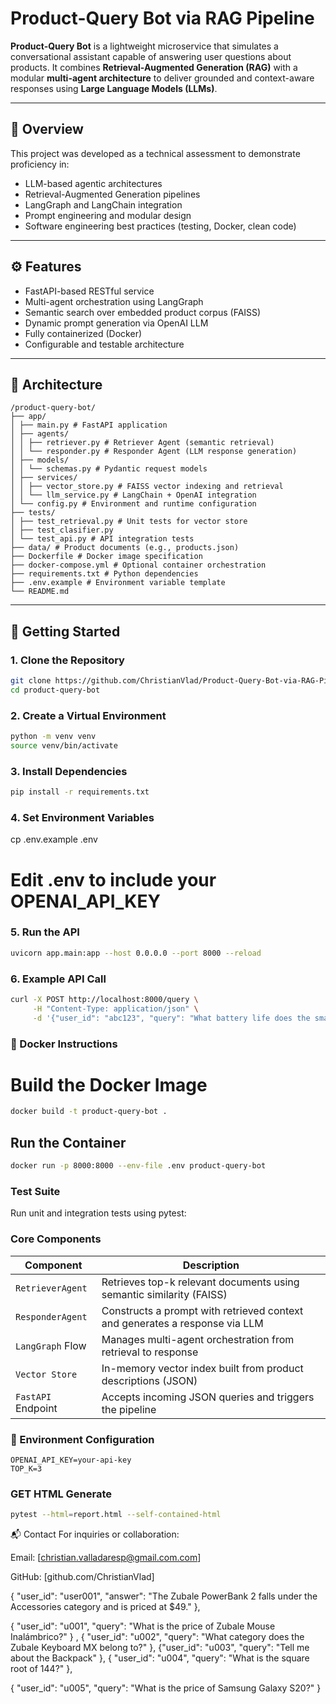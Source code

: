 # Product-Query Bot via RAG Pipeline

**Product-Query Bot** is a lightweight microservice that simulates a conversational assistant capable of answering user questions about products. It combines **Retrieval-Augmented Generation (RAG)** with a modular **multi-agent architecture** to deliver grounded and context-aware responses using **Large Language Models (LLMs)**.

---

## 📌 Overview

This project was developed as a technical assessment to demonstrate proficiency in:

- LLM-based agentic architectures
- Retrieval-Augmented Generation pipelines
- LangGraph and LangChain integration
- Prompt engineering and modular design
- Software engineering best practices (testing, Docker, clean code)

---

## ⚙️ Features

- FastAPI-based RESTful service
- Multi-agent orchestration using LangGraph
- Semantic search over embedded product corpus (FAISS)
- Dynamic prompt generation via OpenAI LLM
- Fully containerized (Docker)
- Configurable and testable architecture

---

## 🧱 Architecture

```plaintext
/product-query-bot/
├── app/
│ ├── main.py # FastAPI application
│ ├── agents/
│ │ ├── retriever.py # Retriever Agent (semantic retrieval)
│ │ └── responder.py # Responder Agent (LLM response generation)
│ ├── models/
│ │ └── schemas.py # Pydantic request models
│ ├── services/
│ │ ├── vector_store.py # FAISS vector indexing and retrieval
│ │ └── llm_service.py # LangChain + OpenAI integration
│ └── config.py # Environment and runtime configuration
├── tests/
│ ├── test_retrieval.py # Unit tests for vector store
│ ├── test_clasifier.py
│ └── test_api.py # API integration tests
├── data/ # Product documents (e.g., products.json)
├── Dockerfile # Docker image specification
├── docker-compose.yml # Optional container orchestration
├── requirements.txt # Python dependencies
├── .env.example # Environment variable template
└── README.md
```

---

## 🚀 Getting Started

### 1. Clone the Repository

```bash
git clone https://github.com/ChristianVlad/Product-Query-Bot-via-RAG-Pipeline.git
cd product-query-bot
```

### 2. Create a Virtual Environment
```bash
python -m venv venv
source venv/bin/activate
```

### 3. Install Dependencies
```bash
pip install -r requirements.txt
```

### 4. Set Environment Variables
cp .env.example .env
# Edit .env to include your OPENAI_API_KEY

### 5. Run the API
```bash
uvicorn app.main:app --host 0.0.0.0 --port 8000 --reload
```

### 6. Example API Call
```bash
curl -X POST http://localhost:8000/query \
     -H "Content-Type: application/json" \
     -d '{"user_id": "abc123", "query": "What battery life does the smartwatch have?"}'
```

### 🐳 Docker Instructions
# Build the Docker Image
```bash
docker build -t product-query-bot .
```

## Run the Container
```bash
docker run -p 8000:8000 --env-file .env product-query-bot
```

### Test Suite
Run unit and integration tests using pytest:


### Core Components

| Component          | Description                                                                 |
| ------------------ | --------------------------------------------------------------------------- |
| `RetrieverAgent`   | Retrieves top-k relevant documents using semantic similarity (FAISS)        |
| `ResponderAgent`   | Constructs a prompt with retrieved context and generates a response via LLM |
| `LangGraph` Flow   | Manages multi-agent orchestration from retrieval to response                |
| `Vector Store`     | In-memory vector index built from product descriptions (JSON)               |
| `FastAPI` Endpoint | Accepts incoming JSON queries and triggers the pipeline                     |

### 📄 Environment Configuration
```env
OPENAI_API_KEY=your-api-key
TOP_K=3
```

### GET HTML Generate
```bash
pytest --html=report.html --self-contained-html
```

📬 Contact
For inquiries or collaboration:

Email: [christian.valladaresp@gmail.com.com]

GitHub: [github.com/ChristianVlad]

{
  "user_id": "user001",
  "answer": "The Zubale PowerBank 2 falls under the Accessories category and is priced at $49."
},

{
"user_id": "u001", 
"query": "What is the price of Zubale Mouse Inalámbrico?"
}
,
{
"user_id": "u002", 
"query": "What category does the Zubale Keyboard MX belong to?"
},
{"user_id": 
"u003", "query": "Tell me about the Backpack"
},
{
"user_id": 
"u004", "query": "What is the square root of 144?"
},

{
"user_id": 
"u005", "query": "What is the price of Samsung Galaxy S20?"
}